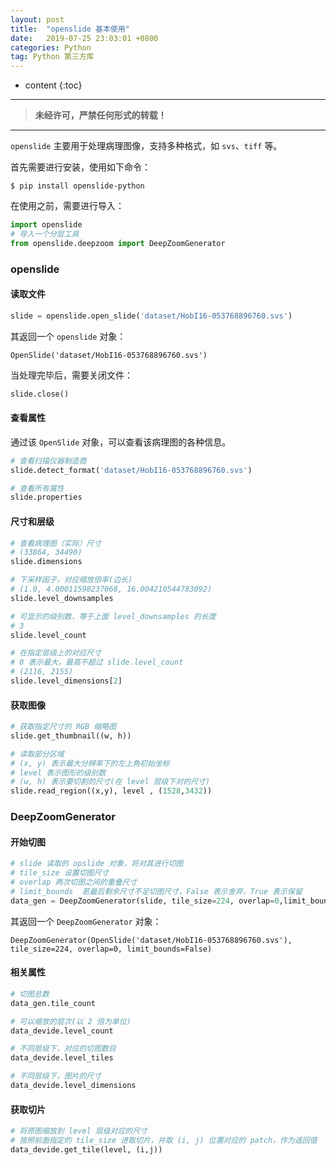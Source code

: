 ```yaml
---
layout: post
title:  "openslide 基本使用"
date:   2019-07-25 23:03:01 +0800
categories: Python
tag: Python 第三方库
---
```



* content
{:toc}


****

> **未经许可，严禁任何形式的转载！**


****

`openslide` 主要用于处理病理图像，支持多种格式，如 `svs`、`tiff` 等。

首先需要进行安装，使用如下命令：

```shell
$ pip install openslide-python
```

在使用之前，需要进行导入：

```python
import openslide
# 导入一个分层工具
from openslide.deepzoom import DeepZoomGenerator
```

### openslide

#### 读取文件

```python
slide = openslide.open_slide('dataset/HobI16-053768896760.svs')
```

其返回一个 `openslide` 对象：

```pyhton
OpenSlide('dataset/HobI16-053768896760.svs')
```

当处理完毕后，需要关闭文件：

```python
slide.close()
```

#### 查看属性

通过该 `OpenSlide` 对象，可以查看该病理图的各种信息。

```python
# 查看扫描仪器制造商
slide.detect_format('dataset/HobI16-053768896760.svs')

# 查看所有属性
slide.properties
```

#### 尺寸和层级

```python
# 查看病理图（实际）尺寸
# (33864, 34490)
slide.dimensions

# 下采样因子，对应缩放倍率(边长)
# (1.0, 4.00011598237068, 16.004210544783092)
slide.level_downsamples

# 可显示的级别数，等于上面 level_downsamples 的长度
# 3
slide.level_count

# 在指定层级上的对应尺寸
# 0 表示最大，最高不超过 slide.level_count
# (2116, 2155)
slide.level_dimensions[2]
```

#### 获取图像

```python
# 获取指定尺寸的 RGB 缩略图
slide.get_thumbnail((w, h))

# 读取部分区域
# (x, y) 表示最大分辨率下的左上角初始坐标
# level 表示图形的级别数
# (w, h) 表示要切割的尺寸(在 level 层级下对的尺寸)
slide.read_region((x,y), level , (1528,3432))
```

### DeepZoomGenerator

#### 开始切图

```python
# slide 读取的 opslide 对象，将对其进行切图
# tile_size 设置切图尺寸
# overlap 两次切图之间的重叠尺寸
# limit_bounds  若最后剩余尺寸不足切图尺寸，False 表示舍弃，True 表示保留
data_gen = DeepZoomGenerator(slide, tile_size=224, overlap=0,limit_bounds=False)
```

其返回一个 `DeepZoomGenerator` 对象：

```shell
DeepZoomGenerator(OpenSlide('dataset/HobI16-053768896760.svs'), tile_size=224, overlap=0, limit_bounds=False)
```

#### 相关属性

```python
# 切图总数
data_gen.tile_count

# 可以缩放的层次(以 2 倍为单位)
data_devide.level_count

# 不同层级下，对应的切图数目
data_devide.level_tiles

# 不同层级下，图片的尺寸
data_devide.level_dimensions
```

#### 获取切片

```python
# 将原图缩放到 level 层级对应的尺寸
# 按照前面指定的 tile_size 进取切片，并取 (i, j) 位置对应的 patch，作为返回值
data_devide.get_tile(level, (i,j))
```